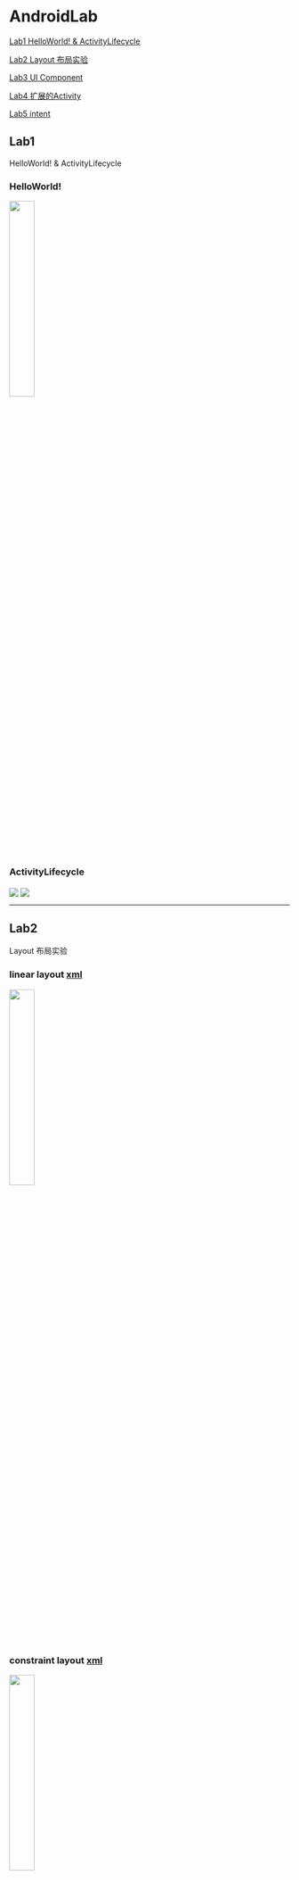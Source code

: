 
# AndroidLab
[Lab1 HelloWorld! & ActivityLifecycle](#lab1) 

[Lab2 Layout 布局实验](#lab2) 

[Lab3 UI Component](#lab3)

[Lab4 扩展的Activity](#lab4)

[Lab5 intent](#lab5)
## Lab1 
HelloWorld! & ActivityLifecycle 
### HelloWorld!
<img src="https://github.com/FreedomHappy/AndroidDevelop/blob/master/AndroidLab/images/hello.png" width = "30%" height = "30%" div align=center />

### ActivityLifecycle
<img src="https://github.com/FreedomHappy/AndroidDevelop/blob/master/AndroidLab/images/lifecycle1.PNG"  div align=center />
<img src="https://github.com/FreedomHappy/AndroidDevelop/blob/master/AndroidLab/images/lifecycle2.PNG"  div align=center />

---

## Lab2 
Layout 布局实验
### linear layout [xml](https://github.com/FreedomHappy/AndroidDevelop/blob/master/AndroidLab/app/src/main/res/layout/linearlayout.xml)
<img src="https://github.com/FreedomHappy/AndroidDevelop/blob/master/AndroidLab/images/linear.png" width = "30%" height = "30%" div align=center />

### constraint layout [xml](https://github.com/FreedomHappy/AndroidDevelop/blob/master/AndroidLab/app/src/main/res/layout/constraintlayout.xml)
<img src="https://github.com/FreedomHappy/AndroidDevelop/blob/master/AndroidLab/images/constraint.png" width = "30%" height = "30%" div align=center />

### table layout [xml](https://github.com/FreedomHappy/AndroidDevelop/blob/master/AndroidLab/app/src/main/res/layout/tablelayout.xml)
<img src="https://github.com/FreedomHappy/AndroidDevelop/blob/master/AndroidLab/images/table.png" width = "30%" height = "30%" div align=center />

## Lab3 
UI component
### ListView [JavaFile](https://github.com/FreedomHappy/AndroidDevelop/blob/master/AndroidLab/app/src/main/java/com/example/androidlab/ListViewActivity.java) [   ListItem_xml](https://github.com/FreedomHappy/AndroidDevelop/blob/master/AndroidLab/app/src/main/res/layout/simple_item.xml)
* Primary Code
```java
//创建List集合，集合元素是Map
        List<Map<String,Object>> listItems = new ArrayList<Map<String,Object>>();
        for (int i=0; i<names.length;i++){
            Map<String,Object> listItem = new HashMap<String,Object>();
            listItem.put("header",imageIds[i]);
            listItem.put("name",names[i]);
            listItems.add(listItem);
        }
        //创建一个SimpleAdapter
        SimpleAdapter simpleAdapter = new SimpleAdapter(this,listItems,
                R.layout.simple_item,
                new String[] {"header","name"},
                new int[] {R.id.header,R.id.name});
        ListView list = findViewById(R.id.myListView);
        // 为ListView设置Adapter
        list.setAdapter(simpleAdapter);

        // 为ListView的列表项的单击事件绑定事件监听器
        list.setOnItemClickListener(new AdapterView.OnItemClickListener()
        {
            // 第position项被单击时激发该方法
            @Override
            public void onItemClick(AdapterView<?> parent, View view,
                                    int position, long id)
            {   // Toast是Android中的一种简易消息提示框
                Toast.makeText(getApplicationContext(), names[position], Toast.LENGTH_LONG).show();
            }
        });
```
* Screenshot
<img src="https://github.com/FreedomHappy/AndroidDevelop/blob/master/AndroidLab/images/listview.png" width = "30%" height = "30%" div align=center />

### AlterDialog [JavaFile](https://github.com/FreedomHappy/AndroidDevelop/blob/master/AndroidLab/app/src/main/java/com/example/androidlab/MainActivity.java)[  AlertDialog_xml](https://github.com/FreedomHappy/AndroidDevelop/blob/master/AndroidLab/app/src/main/res/layout/activity_alert_dialog.xml)
* Primary Code
```java
// lab3_2 Alert Dialog
    // references (https://developer.android.com/guide/topics/ui/dialogs)
    public void BuildAlertDialog(View view){
        // Use the Builder class for convenient dialog construction
        AlertDialog.Builder builder = new AlertDialog.Builder(this);
        // Get the layout inflater
        LayoutInflater inflater = this.getLayoutInflater();

        // Inflate and set the layout for the dialog
        // Pass null as the parent view because its going in the dialog layout
        builder.setView(inflater.inflate(R.layout.activity_alert_dialog, null))
                // Add action buttons
                .setPositiveButton(R.string.signin, new DialogInterface.OnClickListener() {
                    @Override
                    public void onClick(DialogInterface dialog, int id) {
                        // sign in the user ...
                    }
                })
                .setNegativeButton(R.string.cancel, new DialogInterface.OnClickListener() {
                    public void onClick(DialogInterface dialog, int id) {

                    }
                });
        AlertDialog alertDialog = builder.create();
        alertDialog.show();
    }
```
* Screenshot
<img src="https://github.com/FreedomHappy/AndroidDevelop/blob/master/AndroidLab/images/alertdialog.png" width = "30%" height = "30%" div align=center />

### OptionMenu [JavaFile](https://github.com/FreedomHappy/AndroidDevelop/blob/master/AndroidLab/app/src/main/java/com/example/androidlab/MenuTest.java)[     OptionMenu_xml](https://github.com/FreedomHappy/AndroidDevelop/blob/master/AndroidLab/app/src/main/res/menu/menu_with_xml.xml)
* Primary Code
```java
@Override
    public boolean onCreateOptionsMenu(Menu menu) {
        MenuInflater inflater = getMenuInflater();
        inflater.inflate(R.menu.menu_with_xml, menu);
        return true;
    }
    @Override
    public boolean onOptionsItemSelected(MenuItem item) {
        // Handle item selection
        EditText edt = findViewById(R.id.text_menutest);
        switch (item.getItemId()) {
            case R.id.font_big:
               edt.setTextSize(20);
                return true;
            case R.id.font_median:
                edt.setTextSize(16);
                return true;
            case R.id.font_small:
                edt.setTextSize(10);
                return true;
            case R.id.color_red:
                edt.setTextColor(Color.parseColor("#FF0033"));
                return true;
            case R.id.color_black:
                edt.setTextColor(Color.parseColor("#000000"));
                return true;
            case R.id.item_normal:
                Toast.makeText(getApplicationContext(), "选中普通菜单项", Toast.LENGTH_LONG).show();
                return true;
            default:
                return super.onOptionsItemSelected(item);
        }
    }
```
* Screenshot

<img src="https://github.com/FreedomHappy/AndroidDevelop/blob/master/AndroidLab/images/optionmenu1.png" width = "30%" height = "30%" div align=center />   <img src="https://github.com/FreedomHappy/AndroidDevelop/blob/master/AndroidLab/images/optionmenu2.png" width = "30%" height = "30%" div align=center />

<img src="https://github.com/FreedomHappy/AndroidDevelop/blob/master/AndroidLab/images/optionmenu3.png" width = "30%" height = "30%" div align=center />  <img src="https://github.com/FreedomHappy/AndroidDevelop/blob/master/AndroidLab/images/optionmenu4.png" width = "30%" height = "30%" div align=center />

### Contextual Menu [JavaFile](https://github.com/FreedomHappy/AndroidDevelop/blob/master/AndroidLab/app/src/main/java/com/example/androidlab/ContextualMenuActivity.java)  [    ContextualMenu_xml](https://github.com/FreedomHappy/AndroidDevelop/blob/master/AndroidLab/app/src/main/res/menu/contextual_menu.xml)
* Primary Code
```java
        list.setChoiceMode(ListView.CHOICE_MODE_MULTIPLE_MODAL);
        list.setMultiChoiceModeListener(new AbsListView.MultiChoiceModeListener() {

            private int nr = 0;

            @Override
            public boolean onPrepareActionMode(ActionMode mode, Menu menu) {
                // TODO Auto-generated method stub
                return false;
            }

            @Override
            public void onDestroyActionMode(ActionMode mode) {
                // TODO Auto-generated method stub
                mAdapter.clearSelection();
            }

            @Override
            public boolean onCreateActionMode(ActionMode mode, Menu menu) {
                // TODO Auto-generated method stub

                nr = 0;
                MenuInflater inflater = getMenuInflater();
                inflater.inflate(R.menu.contextual_menu, menu);
                return true;
            }

            @Override
            public boolean onActionItemClicked(ActionMode mode, MenuItem item) {
                // TODO Auto-generated method stub
                switch (item.getItemId()) {

                    case R.id.delete_item:
                        nr = 0;
                        mAdapter.clearSelection();
                        mode.finish();
                }
                return false;
            }

            @Override
            public void onItemCheckedStateChanged(ActionMode mode, int position,
                                                  long id, boolean checked) {
                // TODO Auto-generated method stub
                if (checked) {
                    nr++;
                    mAdapter.setNewSelection(position, checked);
                } else {
                    nr--;
                    mAdapter.removeSelection(position);
                }
                mode.setTitle(nr + " selected");

            }
        });

        list.setOnItemLongClickListener(new AdapterView.OnItemLongClickListener() {

            @Override
            public boolean onItemLongClick(AdapterView<?> arg0, View arg1,
                                           int position, long arg3) {
                // TODO Auto-generated method stub

                list.setItemChecked(position, !mAdapter.isPositionChecked(position));
                return false;
            }
        });
```
* Screenshot
<img src="https://github.com/FreedomHappy/AndroidDevelop/blob/master/AndroidLab/images/contextualmenu.png" width = "30%" height = "30%" div align=center />

## Lab4
扩展的Activity
[PreferenceActivity.java](https://github.com/FreedomHappy/AndroidDevelop/blob/master/AndroidLab/app/src/main/java/com/example/androidlab/PreferenceActivity.java)
[res/xml/preference.xml](https://github.com/FreedomHappy/AndroidDevelop/blob/master/AndroidLab/app/src/main/res/xml/preference.xml)
* Screenshot

<img src="https://github.com/FreedomHappy/AndroidDevelop/blob/master/AndroidLab/images/preference1.png" width = "30%" height = "30%" div align=center />    <img src="https://github.com/FreedomHappy/AndroidDevelop/blob/master/AndroidLab/images/preference2.png" width = "30%" height = "30%" div align=center />
### Edit Preference
* xml code

res/xml/preference.xml
```xml
<EditTextPreference
            android:defaultValue="false"
            android:dialogTitle="Enter your favourite animal"
            android:key="edit_text_preference_1"
            android:selectAllOnFocus="true"
            android:singleLine="true"
            android:summary="An example that uses edit text dialog "
            android:title="Edit text preference" />
```

* Screenshot

<img src="https://github.com/FreedomHappy/AndroidDevelop/blob/master/AndroidLab/images/editPref.png" width = "30%" height = "30%" div align=center />

### List Preference
* xml code

res/xml/preference.xml
```xml
<ListPreference
            android:defaultValue="1"
            android:entries="@array/settings_list_preference_titles"
            android:entryValues="@array/settings_list_preference_titles"
            android:key="list_preference_1"
            android:title="List preference" />
```
[res/values/arrays.xml](https://github.com/FreedomHappy/AndroidDevelop/blob/master/AndroidLab/app/src/main/res/values/arrays.xml)
```xml
<?xml version="1.0" encoding="utf-8"?>
<resources>
    <string-array name="settings_list_preference_titles">
        <item>Alpha Option 01</item>
        <item>Beta Option 02</item>
        <item>Charlie Option 03</item>
    </string-array>
</resources>
```
* Screenshot

<img src="https://github.com/FreedomHappy/AndroidDevelop/blob/master/AndroidLab/images/listPref.png" width = "30%" height = "30%" div align=center />


### Screen preference

* java code

PreferenceActivity.java
```java
    @Override
    protected void onCreate(Bundle savedInstanceState) {
        super.onCreate(savedInstanceState);
        setContentView(R.layout.activity_preference);

        getSupportFragmentManager()
                .beginTransaction()
                .replace(R.id.settings_container, new MySettingsFragment())
                .commit();
    }

    @Override
    public boolean onPreferenceStartFragment(PreferenceFragmentCompat caller, Preference pref) {
        // Instantiate the new Fragment
        final Bundle args = pref.getExtras();
        final Fragment fragment = new newFragment();
        fragment.setArguments(args);
        fragment.setTargetFragment(caller, 0);
        // Replace the existing Fragment with the new Fragment
        getSupportFragmentManager().beginTransaction()
                .replace(R.id.settings_container, fragment)
                .addToBackStack(null)
                .commit();
        return true;
    }
    public static class MySettingsFragment extends PreferenceFragmentCompat {
        @Override
        public void onCreatePreferences(Bundle savedInstanceState, String rootKey) {
            setPreferencesFromResource(R.xml.preference, rootKey);
        }
    }
    public static class newFragment extends PreferenceFragmentCompat{
        @Override
        public void onCreatePreferences(Bundle savedInstanceState,String rootKey){
            setPreferencesFromResource(R.xml.newprefernce,rootKey);
        }
    }
```
* xml code

res/xml/preference.xml
```xml
<Preference
            android:fragment="com.example.androidlab.PreferenceActivity$newFragment"
            android:key="screenPreferencs"
            android:title="Screen preference"
            android:summary="show another screen of preferences"/>
```
[res/xml/newPreference.xml](https://github.com/FreedomHappy/AndroidDevelop/blob/master/AndroidLab/app/src/main/res/xml/newprefernce.xml)
```xml
<?xml version="1.0" encoding="utf-8"?>
<PreferenceScreen xmlns:android="http://schemas.android.com/apk/res/android">

    <CheckBoxPreference
        android:defaultValue="false"
        android:key="toggle_preference"
        android:summary="Preference that is on the next screen but same hierarchy"
        android:title="Toggle Preference" />
</PreferenceScreen>
```
* Screenshot

<img src="https://github.com/FreedomHappy/AndroidDevelop/blob/master/AndroidLab/images/preLaunch.png" width = "30%" height = "30%" div align=center />

### Intent Preference
* xml code

res/xml/preference.xml
```xml
<Preference
            android:key="webpage"
            android:title="Intent preference"
            android:summary="Launchs an Activity from an Intent">
        <intent
            android:action="android.intent.action.VIEW"
            android:data="http://www.baidu.com" />
</Preference>
```

### Preference attributes
* xml code

res/xml/preference.xml
```xml
<CheckBoxPreference
            android:defaultValue="false"
            android:key="parent_check_box_preference"
            android:title="Parent check box preference"
            android:summary="This is visually a parent"/>
        <CheckBoxPreference
            android:defaultValue="false"
            android:key="child_check_box_preference"
            android:title="Child check box preference"
            android:summary="This is visually a child"
            android:dependency="parent_check_box_preference"/>
```
* Screenshot 

<img src="https://github.com/FreedomHappy/AndroidDevelop/blob/master/AndroidLab/images/preDependecy1.png" width = "30%" height = "30%" div align=center />   <img src="https://github.com/FreedomHappy/AndroidDevelop/blob/master/AndroidLab/images/preDependecy2.png" width = "30%" height = "30%" div align=center />

## Lab5
intent and webview
* [AndroidLab/.../webview.java](https://github.com/FreedomHappy/AndroidDevelop/blob/master/AndroidLab/app/src/main/java/com/example/androidlab/webview.java)
```java
public void ToWebview(View view){
        EditText edt = findViewById(R.id.webviewEdt);
        String text =  edt.getText().toString();
        if (!text.isEmpty()) {
            // Create the text message with a string
            Intent sendIntent = new Intent();
            sendIntent.setAction(Intent.ACTION_SEND);
            sendIntent.putExtra("msg", text);
            sendIntent.setType("text/plain");

            // Verify that the intent will resolve to an activity
            if (sendIntent.resolveActivity(getPackageManager()) != null) {
                startActivity(sendIntent);
            }
        }
    }
```
* [MyBrowser/.../MainActivity.java](https://github.com/FreedomHappy/AndroidDevelop/blob/master/MyBrowser/app/src/main/java/com/example/mybrowser/MainActivity.java)
```java
@Override
    protected void onCreate(Bundle savedInstanceState) {
        super.onCreate(savedInstanceState);
        setContentView(R.layout.activity_main);
        WebView myWebView = (WebView) findViewById(R.id.webview);
        WebSettings webSettings = myWebView.getSettings();
        webSettings.setJavaScriptEnabled(true);
        Intent intent = getIntent();
        String  uri = "http://www.baidu.com";
        if (intent!=null){
            String msg = intent.getStringExtra("msg");
            if (!(msg==null||msg.isEmpty())){
                uri = msg;
            }
        }
        //如果访问的页面中有 Javascript,则 WebView 必须设置支持 Javascript。
        myWebView.getSettings().setJavaScriptEnabled(true);
        // 如果页面中链接,如果希望点击链接继续在当前browser中响应,
        // 而不是新开Android的系统browser中响应该链接,必须覆盖 WebView的WebViewClient对象。
        myWebView.setWebViewClient(new WebViewClient(){
            public boolean shouldOverrideUrlLoading(WebView view, String url){
                view.loadUrl(url);
                return true;
            }
        });
        myWebView.loadUrl(uri);
    }
```

* Screenshot

<img src="https://github.com/FreedomHappy/AndroidDevelop/blob/master/AndroidLab/images/intent1.png" width = "30%" height = "30%" div align=center />     <img src="https://github.com/FreedomHappy/AndroidDevelop/blob/master/AndroidLab/images/mybrowser.png" width = "30%" height = "30%" div align=center />

